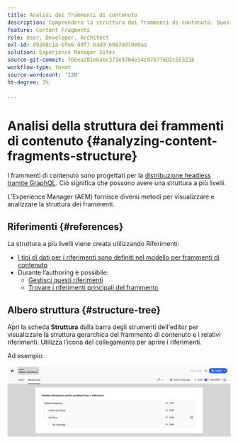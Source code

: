 ```yaml
---
title: Analisi dei frammenti di contenuto
description: Comprendere la struttura dei frammenti di contenuto. Questo fornisce informazioni rilevanti sia per la distribuzione headless che per l’authoring delle pagine.
feature: Content Fragments
role: User, Developer, Architect
exl-id: d9268c1a-bfe6-4df7-bad9-6007dd79e0aa
solution: Experience Manager Sites
source-git-commit: f66ea281e6abc373e9704e14c97b77d82c55323b
workflow-type: tm+mt
source-wordcount: '128'
ht-degree: 3%

---
```


# Analisi della struttura dei frammenti di contenuto {#analyzing-content-fragments-structure}

I frammenti di contenuto sono progettati per la [distribuzione headless tramite GraphQL](/help/sites-cloud/administering/content-fragments/content-delivery-with-graphql.md). Ciò significa che possono avere una struttura a più livelli.

L’Experience Manager (AEM) fornisce diversi metodi per visualizzare e analizzare la struttura dei frammenti.

## Riferimenti {#references}

La struttura a più livelli viene creata utilizzando Riferimenti:

* [I tipi di dati per i riferimenti sono definiti nel modello per frammenti di contenuto](/help/sites-cloud/administering/content-fragments/content-fragment-models.md#using-references-to-form-nested-content)
* Durante l’authoring è possibile:
   * [Gestisci questi riferimenti](/help/sites-cloud/administering/content-fragments/authoring.md##manage-references)
   * [Trovare i riferimenti principali del frammento](/help/sites-cloud/administering/content-fragments/managing.md#parent-references-fragment)

## Albero struttura {#structure-tree}

Apri la scheda **Struttura** dalla barra degli strumenti dell&#39;editor per visualizzare la struttura gerarchica del frammento di contenuto e i relativi riferimenti. Utilizza l’icona del collegamento per aprire i riferimenti.

Ad esempio:

![Editor frammento di contenuto - Struttura](assets/cf-authoring-structure-tree.png)
